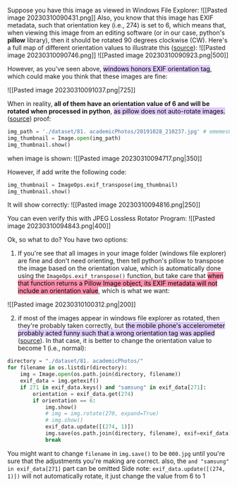 
Suppose you have this image as viewed in Windows File Explorer:
![[Pasted image 20230310090431.png]]
Also, you know that this image has EXIF metadata, such that orientation key (i.e., 274) is set to 6, which means that, when viewing this image from an editing software (or in our case, python's **pillow** library), then it should be rotated 90 degrees clockwise (CW). Here's a full map of different orientation values to illustrate this ([source](https://sirv.com/help/articles/rotate-photos-to-be-upright/#:~:text=EXIF%20orientation%20values,-The%208%20EXIF&text=%3D%200%20degrees%2C%20mirrored%3A%20image,image%20is%20on%20its%20side.)):
![[Pasted image 20230310090746.png]]
![[Pasted image 20230310090923.png|500]]

However, as you've seen above, <mark style="background: #D2B3FFA6;">windows honors EXIF orientation tag</mark>, which could make you think that these images are fine:

![[Pasted image 20230310091037.png|725]]

When in reality, **all of them have an orientation value of 6 and will be rotated when processed in python**, <mark style="background: #D2B3FFA6;">as pillow does not auto-rotate images.</mark>  ([source](https://github.com/python-pillow/Pillow/issues/4703))
proof:
```python
img_path = './dataset/81. academicPhotos/20191028_210237.jpg' # ememes0001943
img_thumbnail = Image.open(img_path)
img_thumbnail.show()
```
when image is shown:
![[Pasted image 20230310094717.png|350]]

However, if add write the following code:
```python
img_thumbnail = ImageOps.exif_transpose(img_thumbnail)
img_thumbnail.show()
```
It will show correctly:
![[Pasted image 20230310094816.png|250]]

You can even verify this with JPEG Lossless Rotator Program:
![[Pasted image 20230310094843.png|400]]

Ok, so what to do?
You have two options:
1. If you're see that all images in your image folder (windows file explorer) are fine and don't need orienting, then tell python's pillow to transpose the image based on the orientation value, which is automatically done using the `ImageOps.exif_transpose()` function, but take care that <mark style="background: #FF5582A6;">when that function returns a Pillow Image object, its EXIF metadata will not include an orientation value</mark>, which is what we want:

![[Pasted image 20230310100312.png|200]]


2. if most of the images appear in windows file explorer as rotated, then they're probably taken correctly, but <mark style="background: #D2B3FFA6;">the mobile phone's accelerometer probably acted funny such that a wrong orientation tag was applied</mark> ([source](https://superuser.com/questions/975288/why-arent-images-rotated-in-windows-photo-viewer#:~:text=own%20question.%20%E2%80%9C%E2%80%A6-,the%20%22landscape%22%20orientation%20is%20photographically%20correct%2C%20though%20the%20camera%20may%20have%20been%20in%20a%20funny%20position%20causing%20an%20accelerometer%20to%20think%20that%20a%20%22portrait%22%20orientation%20was%20intended,-.%E2%80%9D%20Windows%20Photo)). In that case, it is better to change the orientation value to become 1 (i.e., normal):
   
``` python
directory = "./dataset/81. academicPhotos/"
for filename in os.listdir(directory):
    img = Image.open(os.path.join(directory, filename))
    exif_data = img.getexif()
    if 271 in exif_data.keys() and "samsung" in exif_data[271]:
        orientation = exif_data.get(274)
        if orientation == 6: 
            img.show()
            # img = img.rotate(270, expand=True)
            # img.show()
            exif_data.update([(274, 1)])
            img.save(os.path.join(directory, filename), exif=exif_data)
            break
```

You might want to change `filename` in `img.save()` to be `000.jpg` until you're sure that the adjustments you're making are correct. also, the `and "samsung" in exif_data[271]` part can be omitted 
Side note: `exif_data.update([(274, 1)])` will not automatically rotate, it just change the value from 6 to 1



